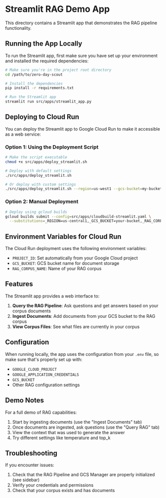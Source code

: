 # Streamlit RAG Demo App

This directory contains a Streamlit app that demonstrates the RAG pipeline functionality.

## Running the App Locally

To run the Streamlit app, first make sure you have set up your environment and installed the required dependencies:

```bash
# Make sure you're in the project root directory
cd /path/to/zero-day-scout

# Install the dependencies
pip install -r requirements.txt

# Run the Streamlit app
streamlit run src/apps/streamlit_app.py
```

## Deploying to Cloud Run

You can deploy the Streamlit app to Google Cloud Run to make it accessible as a web service:

### Option 1: Using the Deployment Script

```bash
# Make the script executable
chmod +x src/apps/deploy_streamlit.sh

# Deploy with default settings
./src/apps/deploy_streamlit.sh

# Or deploy with custom settings
./src/apps/deploy_streamlit.sh --region=us-west1 --gcs-bucket=my-bucket --corpus-name=my-corpus
```

### Option 2: Manual Deployment

```bash
# Deploy using gcloud builds
gcloud builds submit --config=src/apps/cloudbuild-streamlit.yaml \
  --substitutions=_REGION=us-central1,_GCS_BUCKET=your-bucket,_RAG_CORPUS_NAME=your-corpus .
```

## Environment Variables for Cloud Run

The Cloud Run deployment uses the following environment variables:

- `PROJECT_ID`: Set automatically from your Google Cloud project
- `GCS_BUCKET`: GCS bucket name for document storage
- `RAG_CORPUS_NAME`: Name of your RAG corpus

## Features

The Streamlit app provides a web interface to:

1. **Query the RAG Pipeline**: Ask questions and get answers based on your corpus documents
2. **Ingest Documents**: Add documents from your GCS bucket to the RAG corpus
3. **View Corpus Files**: See what files are currently in your corpus

## Configuration

When running locally, the app uses the configuration from your `.env` file, so make sure that's properly set up with:

- `GOOGLE_CLOUD_PROJECT`
- `GOOGLE_APPLICATION_CREDENTIALS`
- `GCS_BUCKET`
- Other RAG configuration settings

## Demo Notes

For a full demo of RAG capabilities:

1. Start by ingesting documents (use the "Ingest Documents" tab)
2. Once documents are ingested, ask questions (use the "Query RAG" tab)
3. View the context that was used to generate the answer
4. Try different settings like temperature and top_k

## Troubleshooting

If you encounter issues:

1. Check that the RAG Pipeline and GCS Manager are properly initialized (see sidebar)
2. Verify your credentials and permissions
3. Check that your corpus exists and has documents